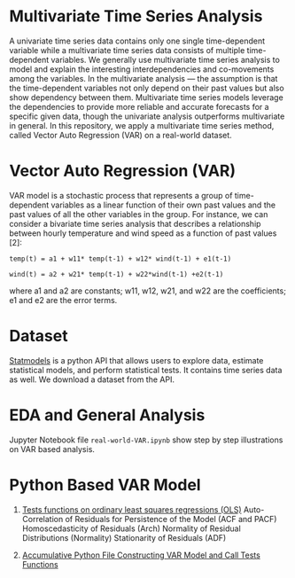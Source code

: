 # Multivariate Time Series Analysis

A univariate time series data contains only one single time-dependent variable while a multivariate time series data consists of multiple time-dependent variables. We generally use multivariate time series analysis to model and explain the interesting interdependencies and co-movements among the variables. In the multivariate analysis — the assumption is that the time-dependent variables not only depend on their past values but also show dependency between them. Multivariate time series models leverage the dependencies to provide more reliable and accurate forecasts for a specific given data, though the univariate analysis outperforms multivariate in general. In this repository, we apply a multivariate time series method, called Vector Auto Regression (VAR) on a real-world dataset.

# Vector Auto Regression (VAR)

VAR model is a stochastic process that represents a group of time-dependent variables as a linear function of their own past values and the past values of all the other variables in the group.
For instance, we can consider a bivariate time series analysis that describes a relationship between hourly temperature and wind speed as a function of past values [2]:

    temp(t) = a1 + w11* temp(t-1) + w12* wind(t-1) + e1(t-1)

    wind(t) = a2 + w21* temp(t-1) + w22*wind(t-1) +e2(t-1)
    
where a1 and a2 are constants; w11, w12, w21, and w22 are the coefficients; e1 and e2 are the error terms.

# Dataset

[Statmodels](https://www.statsmodels.org/stable/index.html) is a python API that allows users to explore data, estimate statistical models, and perform statistical tests. It contains time series data as well. We download a dataset from the API.

# EDA and General Analysis 

Jupyter Notebook file `real-world-VAR.ipynb` show step by step illustrations on VAR based analysis.

# Python Based VAR Model

1. [Tests functions on ordinary least squares regressions (OLS)](https://github.com/xxl4tomxu98/tests-VAR.py)
    Auto-Correlation of Residuals for Persistence of the Model (ACF and PACF)
    Homoscedasticity of Residuals (Arch)
    Normality of Residual Distributions (Normality)
    Stationarity of Residuals (ADF)

2. [Accumulative Python File Constructing VAR Model and Call Tests Functions](https://github.com/xxl4tomxu98/real-world-VAR.py)
